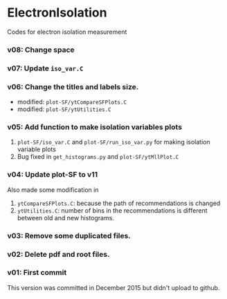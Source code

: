 # ElectronIsolation
Codes for electron isolation measurement

### v08: Change space


### v07: Update `iso_var.C`


### v06: Change the titles and labels size.
* modified:   `plot-SF/ytCompareSFPlots.C`
* modified:   `plot-SF/ytUtilities.C`

### v05: Add function to make isolation variables plots
1. `plot-SF/iso_var.C` and `plot-SF/run_iso_var.py` for making isolation variable plots
2. Bug fixed in `get_histograms.py` and `plot-SF/ytMllPlot.C`


### v04: Update plot-SF to v11
Also made some modification in

1. `ytCompareSFPlots.C`: because the path of recommendations is changed
2. `ytUtilities.C`: number of bins in the recommendations is different between old and new histograms.  


### v03: Remove some duplicated files.


### v02: Delete pdf and root files.


### v01: First commit
This version was committed in December 2015 but didn't upload to github.
